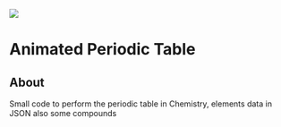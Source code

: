 <img src="https://user-images.githubusercontent.com/77143046/139527851-951d855f-1c9f-4372-8029-7d2232965720.mp4"
altr="periodic" border=0>
# Animated Periodic Table 
## About
Small code to perform the periodic table in Chemistry, elements data in JSON
also some compounds 
